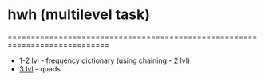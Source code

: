 # hwh (multilevel task)
============================================================================
* [1-2 lvl](https://github.com/klauchek/C-contests/tree/main/hwh/lvl_1-2) - frequency dictionary (using chaining - 2 lvl)
* [3 lvl](https://github.com/klauchek/C-contests/tree/main/hwh/lvl_3) - quads